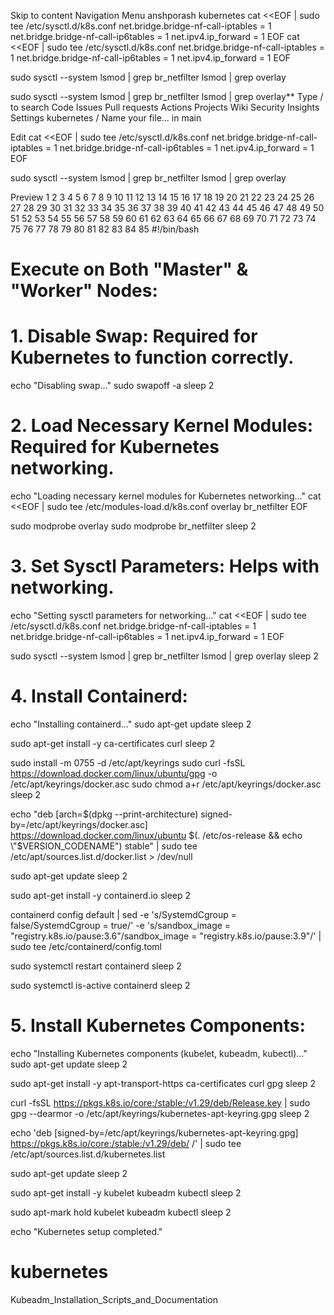 Skip to content
Navigation Menu
anshporash
kubernetes
cat <<EOF | sudo tee /etc/sysctl.d/k8s.conf
net.bridge.bridge-nf-call-iptables  = 1
net.bridge.bridge-nf-call-ip6tables = 1
net.ipv4.ip_forward                 = 1
EOF
cat <<EOF | sudo tee /etc/sysctl.d/k8s.conf
net.bridge.bridge-nf-call-iptables  = 1
net.bridge.bridge-nf-call-ip6tables = 1
net.ipv4.ip_forward                 = 1
EOF

sudo sysctl --system
lsmod | grep br_netfilter
lsmod | grep overlay

sudo sysctl --system
lsmod | grep br_netfilter
lsmod | grep overlay**
Type / to search
Code
Issues
Pull requests
Actions
Projects
Wiki
Security
Insights
Settings
kubernetes
/
Name your file...
in
main

Edit
cat <<EOF | sudo tee /etc/sysctl.d/k8s.conf
net.bridge.bridge-nf-call-iptables  = 1
net.bridge.bridge-nf-call-ip6tables = 1
net.ipv4.ip_forward                 = 1
EOF

sudo sysctl --system
lsmod | grep br_netfilter
lsmod | grep overlay

Preview
1
2
3
4
5
6
7
8
9
10
11
12
13
14
15
16
17
18
19
20
21
22
23
24
25
26
27
28
29
30
31
32
33
34
35
36
37
38
39
40
41
42
43
44
45
46
47
48
49
50
51
52
53
54
55
56
57
58
59
60
61
62
63
64
65
66
67
68
69
70
71
72
73
74
75
76
77
78
79
80
81
82
83
84
85
#!/bin/bash

# Execute on Both "Master" & "Worker" Nodes:

# 1. Disable Swap: Required for Kubernetes to function correctly.
echo "Disabling swap..."
sudo swapoff -a
sleep 2

# 2. Load Necessary Kernel Modules: Required for Kubernetes networking.
echo "Loading necessary kernel modules for Kubernetes networking..."
cat <<EOF | sudo tee /etc/modules-load.d/k8s.conf
overlay
br_netfilter
EOF

sudo modprobe overlay
sudo modprobe br_netfilter
sleep 2

# 3. Set Sysctl Parameters: Helps with networking.
echo "Setting sysctl parameters for networking..."
cat <<EOF | sudo tee /etc/sysctl.d/k8s.conf
net.bridge.bridge-nf-call-iptables  = 1
net.bridge.bridge-nf-call-ip6tables = 1
net.ipv4.ip_forward                 = 1
EOF

sudo sysctl --system
lsmod | grep br_netfilter
lsmod | grep overlay
sleep 2

# 4. Install Containerd:
echo "Installing containerd..."
sudo apt-get update
sleep 2

sudo apt-get install -y ca-certificates curl
sleep 2

sudo install -m 0755 -d /etc/apt/keyrings
sudo curl -fsSL https://download.docker.com/linux/ubuntu/gpg -o /etc/apt/keyrings/docker.asc
sudo chmod a+r /etc/apt/keyrings/docker.asc
sleep 2

echo "deb [arch=$(dpkg --print-architecture) signed-by=/etc/apt/keyrings/docker.asc] https://download.docker.com/linux/ubuntu $(. /etc/os-release && echo \"$VERSION_CODENAME\") stable" | sudo tee /etc/apt/sources.list.d/docker.list > /dev/null

sudo apt-get update
sleep 2

sudo apt-get install -y containerd.io
sleep 2

containerd config default | sed -e 's/SystemdCgroup = false/SystemdCgroup = true/' -e 's/sandbox_image = "registry.k8s.io\/pause:3.6"/sandbox_image = "registry.k8s.io\/pause:3.9"/' | sudo tee /etc/containerd/config.toml

sudo systemctl restart containerd
sleep 2

sudo systemctl is-active containerd
sleep 2

# 5. Install Kubernetes Components:
echo "Installing Kubernetes components (kubelet, kubeadm, kubectl)..."
sudo apt-get update
sleep 2

sudo apt-get install -y apt-transport-https ca-certificates curl gpg
sleep 2

curl -fsSL https://pkgs.k8s.io/core:/stable:/v1.29/deb/Release.key | sudo gpg --dearmor -o /etc/apt/keyrings/kubernetes-apt-keyring.gpg
sleep 2

echo 'deb [signed-by=/etc/apt/keyrings/kubernetes-apt-keyring.gpg] https://pkgs.k8s.io/core:/stable:/v1.29/deb/ /' | sudo tee /etc/apt/sources.list.d/kubernetes.list

sudo apt-get update
sleep 2

sudo apt-get install -y kubelet kubeadm kubectl
sleep 2

sudo apt-mark hold kubelet kubeadm kubectl
sleep 2

echo "Kubernetes setup completed."
# kubernetes
Kubeadm_Installation_Scripts_and_Documentation
